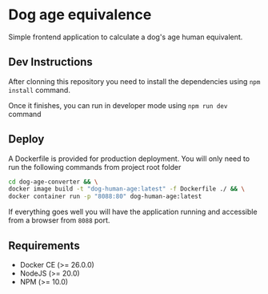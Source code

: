 # Dog age equivalence
Simple frontend application to calculate a dog's age human equivalent.

## Dev Instructions

After clonning this repository you need to install the dependencies using `npm install` command.

Once it finishes, you can run in developer mode using `npm run dev` command

## Deploy

A Dockerfile is provided for production deployment. You will only need to run the following commands from project root folder

```bash
cd dog-age-converter && \
docker image build -t "dog-human-age:latest" -f Dockerfile ./ && \
docker container run -p "8088:80" dog-human-age:latest
```

If everything goes well you will have the application running and accessible from a browser from `8088` port.

## Requirements
- Docker CE (>= 26.0.0)
- NodeJS (>= 20.0)
- NPM (>= 10.0)
